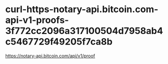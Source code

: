 # curl-https-notary-api.bitcoin.com-api-v1-proofs-3f772cc2096a317100504d7958ab4c5467729f49205f7ca8b
https://notary-api.bitcoin.com/api/v1/proof
